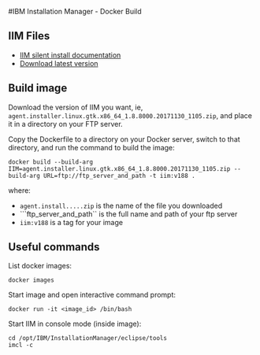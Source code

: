 #IBM Installation Manager - Docker Build

## IIM Files
* [IIM silent install documentation](https://www.ibm.com/support/knowledgecenter/SSDV2W_1.8.5/com.ibm.silentinstall12.doc/topics/t_silent_installIM_IMinst.html)
* [Download latest version](http://www-01.ibm.com/support/docview.wss?uid=swg27036456)

## Build image
Download the version of IIM you want, ie, ```agent.installer.linux.gtk.x86_64_1.8.8000.20171130_1105.zip```, and place
it in a directory on your FTP server.

Copy the Dockerfile to a directory on your Docker server, switch to that
directory, and run the command to build the image:  
```
docker build --build-arg IIM=agent.installer.linux.gtk.x86_64_1.8.8000.20171130_1105.zip --build-arg URL=ftp://ftp_server_and_path -t iim:v188 .
```
where:

* ```agent.install.....zip``` is the name of the file you downloaded
* ```ftp_server_and_path`` is the full name and path of your ftp server
* ```iim:v188``` is a tag for your image

## Useful commands
List docker images:

    docker images

Start image and open interactive command prompt:

    docker run -it <image_id> /bin/bash

Start IIM in console mode (inside image):

    cd /opt/IBM/InstallationManager/eclipse/tools
    imcl -c

